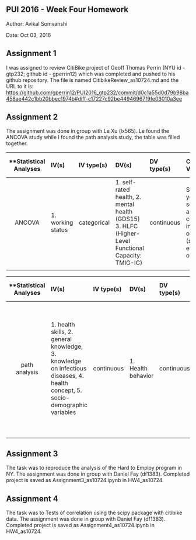 ## PUI 2016 - Week Four Homework

Author: Avikal Somvanshi

Date: Oct 03, 2016


## Assignment 1

I was assigned to review CitiBike project of Geoff Thomas Perrin (NYU id - gtp232; github id - gperrin12) which was completed and pushed to his github repository. The file is named CitibikeReview_as10724.md and the URL to it is: https://github.com/gperrin12/PUI2016_gtp232/commit/d0c1a55d0d79b98ba458ae442c1bb20bbec1974b#diff-c17227c92be44946967f9fe03010a3ee



## Assignment 2

The assignment was done in group with Le Xu (lx565). Le found the ANCOVA study while I found the path analysis study, the table was filled together. 



| **Statistical Analyses	|  IV(s)  |  IV type(s) |  DV(s)  |  DV type(s)  |  Control Var | Control Var type  | Question to be answered | _H0_ | alpha | link to paper **| 
|:----------:|:----------|:------------|:-------------|:-------------|:------------|:------------- |:------------------|:----:|:-------:|:-------|
ANCOVA	| 1. working status  | categorical | 1. self-rated health, 2. mental health (GDS15)  3. HLFC (Higher-Level Functional Capacity: TMIG-IC) | continuous | Sex, age, years of schooling, annual couple income, occupation (self-employed or not) | continuous (could also be categoridcal) | Do the change in working status and time effects the health of older people in Japan? | Older adults who quit from full-time jobs do not have significantly deteriorated both mental health and HLFC. | p< 0.05, p< 0.001, p < 0.01 | [Effects of the Change in Working Status on the Health of Older People in Japan](http://journals.plos.org/plosone/article?id=10.1371/journal.pone.0144069) |
  |||||||||
  

| **Statistical Analyses	|  IV(s)  |  IV type(s) |  DV(s)  |  DV type(s)  |  Control Var | Control Var type  | Question to be answered | _H0_ | alpha | link to paper **| 
|:----------:|:----------|:------------|:-------------|:-------------|:------------|:------------- |:------------------|:----:|:-------:|:-------|
path analysis	| 1. health skills, 2. general knowledge, 3. knowledge on infectious diseases, 4. health concept, 5. socio-demographic variables  | continuous | 1. Health behavior | continuous |  0 | 0  | 	Do health skills, health concept, general knowledge and knowledge of infectious disease have direct or indirect effect on health behaviors in adolescents | There is no significant or siginificantly less direct and indirect factors influencing health skills and health behaviors in adolescents | 0.05 | [Path Analysis to Identify Factors Influencing Health Skills and Behaviors in Adolescents](http://journals.plos.org/plosone/article?id=10.1371/journal.pone.0104406) |
  |||||||||
  
  
  
## Assignment 3

The task was to reproduce the analysis of the Hard to Employ program in NY. The assignment was done in group with Daniel Fay (df1383). Completed project is saved as Assignment3_as10724.ipynb in HW4_as10724.


## Assignment 4

The task was to Tests of correlation using the scipy package with citibike data. The assignment was done in group with Daniel Fay (df1383). Completed project is saved as Assignment4_as10724.ipynb in HW4_as10724.


